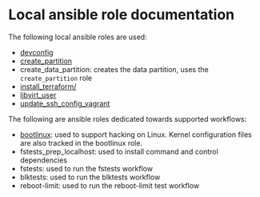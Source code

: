 # Local ansible role documentation

The following local ansible roles are used:

  * [devconfig](./playbooks/roles/devconfig/README.md)
  * [create_partition](./playbooks/roles/create_partition/README.md)
  * create_data_partition: creates the data partition, uses the `create_partition` role
  * [install_terraform/](./playbooks/roles/install_terraform/README.md)
  * [libvirt_user](./playbooks/roles/libvirt_user/README.md)
  * [update_ssh_config_vagrant](./playbooks/roles/update_ssh_config_vagrant/README.md)

The following are ansible roles dedicated towards supported workflows:

  * [bootlinux](./playbooks/roles/bootlinux/README.md): used to support hacking
    on Linux. Kernel configuration files are also tracked in the bootlinux role.
  * fstests_prep_localhost: used to install command and control dependencies
  * fstests: used to run the fstests workflow
  * blktests: used to run the blktests workflow
  * reboot-limit: used to run the reboot-limit test workflow

